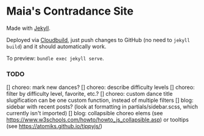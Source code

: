 # Maia's Contradance Site

Made with [Jekyll](https://jekyllrb.com/).

Deployed via [Cloudbuild](./cloudbuild), just push changes to GitHub (no need to `jekyll build`) and it should automatically work.

To preview: `bundle exec jekyll serve`.

### TODO
[] choreo: mark new dances?
[] choreo: describe difficulty levels
[] choreo: filter by difficulty level, favorite, etc.?
[] choreo: custom dance title slugification can be one custom function, instead of multiple filters
[] blog: sidebar with recent posts? (look at formatting in partials/sidebar.scss, which currently isn't imported)
[] blog: collapsible choreo elems (see https://www.w3schools.com/howto/howto_js_collapsible.asp) or tooltips (see https://atomiks.github.io/tippyjs/)
